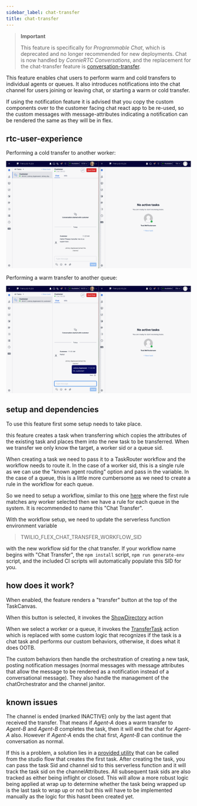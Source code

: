 ```yaml
---
sidebar_label: chat-transfer
title: chat-transfer
---
```


> **Important**
> 
> This feature is specifically for *Programmable Chat*, which is deprecated and no longer recommended for new deployments. Chat is now handled by *ConnieRTC Conversations*, and the replacement for the chat-transfer feature is [conversation-transfer](conversation-transfer).

This feature enables chat users to perform warm and cold transfers to individual agents or queues. It also introduces notifications into the chat channel for users joining or leaving chat, or starting a warm or cold transfer.

If using the notification feature it is advised that you copy the custom components over to the customer facing chat react app to be re-used, so the custom messages with message-attributes indicating a notification can be rendered the same as they will be in flex.

## rtc-user-experience

Performing a cold transfer to another worker:

![Chat cold transfer demo](/img/features/chat-transfer/cold-transfer.gif)

Performing a warm transfer to another queue:

![Chat warm transfer demo](/img/features/chat-transfer/warm-transfer.gif)

## setup and dependencies

To use this feature first some setup needs to take place.

this feature creates a task when transferring which copies the attributes of the existing task and places them into the new task to be transferred. When we transfer we only know the target, a worker sid or a queue sid.

When creating a task we need to pass it to a TaskRouter workflow and the workflow needs to route it. In the case of a worker sid, this is a single rule as we can use the "known agent routing" option and pass in the variable. In the case of a queue, this is a little more cumbersome as we need to create a rule in the workflow for each queue.

So we need to setup a workflow, similar to this one [here](https://github.com/twilio-professional-services/flex-project-template/blob/main/plugin-flex-ts-template-v2/src/feature-library/chat-transfer/example-taskrouter-workflow.json) where the first rule matches any worker selected then we have a rule for each queue in the system. It is recommended to name this "Chat Transfer".

With the workflow setup, we need to update the serverless function environment variable

> TWILIO_FLEX_CHAT_TRANSFER_WORKFLOW_SID

with the new workflow sid for the chat transfer. If your workflow name begins with "Chat Transfer", the `npm install` script, `npm run generate-env` script, and the included CI scripts will automatically populate this SID for you.

## how does it work?

When enabled, the feature renders a "transfer" button at the top of the TaskCanvas.

When this button is selected, it invokes the [ShowDirectory](https://assets.flex.twilio.com/docs/releases/flex-ui/1.31.2/Actions.html#.ShowDirectory) action

When we select a worker or a queue, it invokes the [TransferTask](https://assets.flex.twilio.com/docs/releases/flex-ui/1.31.2/Actions.html#.TransferTask) action which is replaced with some custom logic that recognizes if the task is a chat task and performs our custom behaviors, otherwise, it does what it does OOTB.

The custom behaviors then handle the orchestration of creating a new task, posting notification messages (normal messages with message attributes that allow the message to be rendered as a notification instead of a conversational message). They also handle the management of the chatOrchestrator and the channel janitor.

## known issues

The channel is ended (marked INACTIVE) only by the last agent that received the transfer. That means if _Agent-A_ does a warm transfer to _Agent-B_ and _Agent-B_ completes the task, then it will end the chat for _Agent-A_ also. However if _Agent-A_ ends the chat first, _Agent-B_ can continue the conversation as normal.

If this is a problem, a solution lies in a [provided utility](https://github.com/twilio-professional-services/flex-project-template/blob/main/serverless-functions/src/functions/features/chat-transfer/studio/add-task-to-chat-channel-data.protected.js) that can be called from the studio flow that creates the first task. After creating the task, you can pass the task Sid and channel sid to this serverless function and it will track the task sid on the channelAttributes. All subsequent task sids are also tracked as either being inflight or closed. This will allow a more robust logic being applied at wrap up to determine whether the task being wrapped up is the last task to wrap up or not but this will have to be implemented manually as the logic for this hasnt been created yet.

